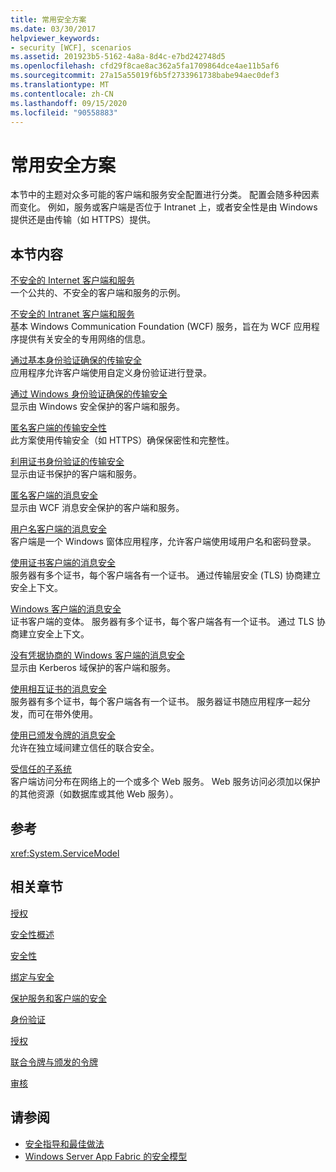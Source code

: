 ```yaml
---
title: 常用安全方案
ms.date: 03/30/2017
helpviewer_keywords:
- security [WCF], scenarios
ms.assetid: 201923b5-5162-4a8a-8d4c-e7bd242748d5
ms.openlocfilehash: cfd29f8cae8ac362a5fa1709864dce4ae11b5af6
ms.sourcegitcommit: 27a15a55019f6b5f2733961738babe94aec0def3
ms.translationtype: MT
ms.contentlocale: zh-CN
ms.lasthandoff: 09/15/2020
ms.locfileid: "90558883"
---
```

# <a name="common-security-scenarios"></a>常用安全方案
本节中的主题对众多可能的客户端和服务安全配置进行分类。 配置会随多种因素而变化。 例如，服务或客户端是否位于 Intranet 上，或者安全性是由 Windows 提供还是由传输（如 HTTPS）提供。  
  
## <a name="in-this-section"></a>本节内容  
 [不安全的 Internet 客户端和服务](internet-unsecured-client-and-service.md)  
 一个公共的、不安全的客户端和服务的示例。  
  
 [不安全的 Intranet 客户端和服务](intranet-unsecured-client-and-service.md)  
 基本 Windows Communication Foundation (WCF) 服务，旨在为 WCF 应用程序提供有关安全的专用网络的信息。  
  
 [通过基本身份验证确保的传输安全](transport-security-with-basic-authentication.md)  
 应用程序允许客户端使用自定义身份验证进行登录。  
  
 [通过 Windows 身份验证确保的传输安全](transport-security-with-windows-authentication.md)  
 显示由 Windows 安全保护的客户端和服务。  
  
 [匿名客户端的传输安全性](transport-security-with-an-anonymous-client.md)  
 此方案使用传输安全（如 HTTPS）确保保密性和完整性。  
  
 [利用证书身份验证的传输安全](transport-security-with-certificate-authentication.md)  
 显示由证书保护的客户端和服务。  
  
 [匿名客户端的消息安全](message-security-with-an-anonymous-client.md)  
 显示由 WCF 消息安全保护的客户端和服务。  
  
 [用户名客户端的消息安全](message-security-with-a-user-name-client.md)  
 客户端是一个 Windows 窗体应用程序，允许客户端使用域用户名和密码登录。  
  
 [使用证书客户端的消息安全](message-security-with-a-certificate-client.md)  
 服务器有多个证书，每个客户端各有一个证书。 通过传输层安全 (TLS) 协商建立安全上下文。  
  
 [Windows 客户端的消息安全](message-security-with-a-windows-client.md)  
 证书客户端的变体。 服务器有多个证书，每个客户端各有一个证书。 通过 TLS 协商建立安全上下文。  
  
 [没有凭据协商的 Windows 客户端的消息安全](message-security-with-a-windows-client-without-credential-negotiation.md)  
 显示由 Kerberos 域保护的客户端和服务。  
  
 [使用相互证书的消息安全](message-security-with-mutual-certificates.md)  
 服务器有多个证书，每个客户端各有一个证书。 服务器证书随应用程序一起分发，而可在带外使用。  
  
 [使用已颁发令牌的消息安全](message-security-with-issued-tokens.md)  
 允许在独立域间建立信任的联合安全。  
  
 [受信任的子系统](trusted-subsystem.md)  
 客户端访问分布在网络上的一个或多个 Web 服务。 Web 服务访问必须加以保护的其他资源（如数据库或其他 Web 服务）。  
  
## <a name="reference"></a>参考  
 <xref:System.ServiceModel>  
  
## <a name="related-sections"></a>相关章节  
 [授权](authorization-in-wcf.md)  
  
 [安全性概述](security-overview.md)  
  
 [安全性](security.md)  
  
 [绑定与安全](bindings-and-security.md)  
  
 [保护服务和客户端的安全](securing-services-and-clients.md)  
  
 [身份验证](authentication-in-wcf.md)  
  
 [授权](authorization-in-wcf.md)  
  
 [联合令牌与颁发的令牌](federation-and-issued-tokens.md)  
  
 [审核](auditing-security-events.md)  
  
## <a name="see-also"></a>请参阅

- [安全指导和最佳做法](security-guidance-and-best-practices.md)
- [Windows Server App Fabric 的安全模型](/previous-versions/appfabric/ee677202(v=azure.10))
